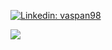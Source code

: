 [![Linkedin: vaspan98](https://img.shields.io/badge/-Vassilis-Panagakis-0A66C2?style=flat-square&logo=Linkedin&logoColor=white)](https://www.linkedin.com/in/vassilis-panagakis/)

[![](https://github-readme-stats.vercel.app/api/top-langs/?theme=nord&title_color=d8dee9&hide_border=true&username=vaspan98&layout=compact)](#)
